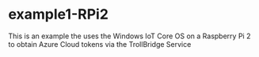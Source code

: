 # example1-RPi2
This is an example the uses the Windows IoT Core OS on a Raspberry Pi 2 to obtain Azure Cloud tokens via the TrollBridge Service
